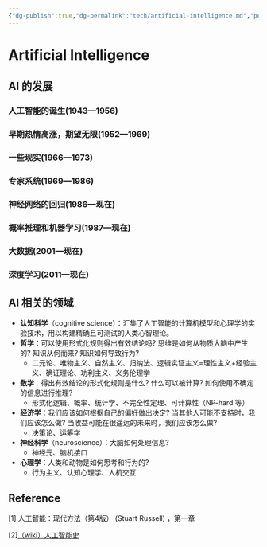 ```yaml
---
{"dg-publish":true,"dg-permalink":"tech/artificial-intelligence.md","permalink":"/tech/artificial-intelligence.md/"}
---
```



# Artificial Intelligence

## AI 的发展

### 人工智能的诞生(1943—1956)



### 早期热情高涨，期望无限(1952—1969)



### 一些现实(1966—1973)



### 专家系统(1969—1986)



### 神经网络的回归(1986—现在)



### 概率推理和机器学习(1987—现在)



### 大数据(2001—现在)



### 深度学习(2011—现在)



## AI 相关的领域

* **认知科学**（cognitive science）：汇集了人工智能的计算机模型和心理学的实验技术，用以构建精确且可测试的人类心智理论。
* **哲学**：可以使用形式化规则得出有效结论吗? 思维是如何从物质大脑中产生的? 知识从何而来? 知识如何导致行为?
  * 二元论、唯物主义、自然主义、归纳法、逻辑实证主义=理性主义+经验主义、确证理论、功利主义、义务伦理学
* **数学**：得出有效结论的形式化规则是什么? 什么可以被计算? 如何使用不确定的信息进行推理?
  * 形式化逻辑、概率、统计学、不完全性定理、可计算性（NP-hard 等）
* **经济学**：我们应该如何根据自己的偏好做出决定? 当其他人可能不支持时，我们应该怎么做? 当收益可能在很遥远的未来时，我们应该怎么做?
  * 决策论、运筹学
* **神经科学**（neuroscience）：大脑如何处理信息?
  * 神经元、脑机接口
* **心理学**：人类和动物是如何思考和行为的?
  * 行为主义、认知心理学、人机交互

## Reference

\[1] 人工智能：现代方法（第4版） (Stuart Russell) ，第一章

\[2][（wiki）人工智能史](https://zh.wikipedia.org/wiki/%E4%BA%BA%E5%B7%A5%E6%99%BA%E8%83%BD%E5%8F%B2)